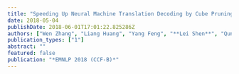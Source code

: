 ```yaml
---
title: "Speeding Up Neural Machine Translation Decoding by Cube Pruning"
date: 2018-05-04
publishDate: 2018-06-01T17:01:22.825286Z
authors: ["Wen Zhang", "Liang Huang", "Yang Feng", "**Lei Shen**", "Qun Liu"]
publication_types: ["1"]
abstract: ""
featured: false
publication: "*EMNLP 2018 (CCF-B)*"
---
```



